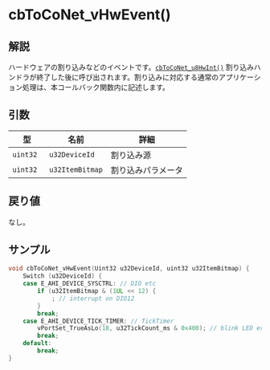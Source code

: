 # cbToCoNet_vHwEvent()

## 解説

ハードウェアの割り込みなどのイベントです。[`cbToCoNet_u8HwInt()`](cbtoconet_u8hwint.md) 割り込みハンドラが終了した後に呼び出されます。割り込みに対応する通常のアプリケーション処理は、本コールバック関数内に記述します。

## 引数

| 型         | 名前              | 詳細        |
| --------- | --------------- | --------- |
| `uint32 ` | `u32DeviceId`   | 割り込み源     |
| `uint32`  | `u32ItemBitmap` | 割り込みパラメータ |

## 戻り値

なし。

## サンプル

```c
void cbToCoNet_vHwEvent(Uint32 u32DeviceId, uint32 u32ItemBitmap) {
    Switch (u32DeviceId) {
    case E_AHI_DEVICE_SYSCTRL: // DIO etc
        if (u32ItemBitmap & (1UL << 12) {
            ; // interrupt on DIO12
        }
        break;
    case E_AHI_DEVICE_TICK_TIMER: // TickTimer
        vPortSet_TrueAsLo(18, u32TickCount_ms & 0x400); // blink LED every sec.
        break;
    default:
        break;
}
```

